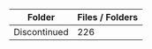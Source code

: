 | Folder       |   Files / Folders |
|--------------|-------------------|
| Discontinued |               226 |
